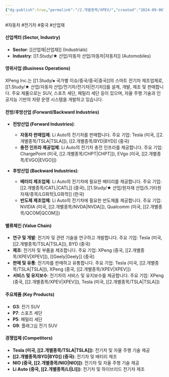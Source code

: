 ```yaml
---
{"dg-publish":true,"permalink":"/2.개별종목/XPEV/","created":"2024-09-06T11:06:22.955+09:00","updated":"2025-07-29T21:37:05.417+09:00"}
---
```


#자동차 #전기차 #중국 #산업재 


#### 산업섹터 (Sector, Industry)

- **Sector**: [[산업재\|산업재]] (Industrials)
- **Industry**: [[1.Study/★ 산업/자동차 산업/자동차\|자동차]] (Automobiles)

#### 영위사업 (Business Operations)

XPeng Inc.는 [[1.Study/♠ 국가별 이슈/중국/중국\|중국]]의 스마트 전기차 제조업체로, [[1.Study/★ 산업/자동차 산업/전기차/전기차\|전기차]]를 설계, 개발, 제조 및 판매합니다. 주요 제품으로는 SUV, 스포츠 세단, 패밀리 세단 등이 있으며, 자율 주행 기술과 인공지능 기반의 차량 운영 시스템을 개발하고 있습니다.

#### 전방/후방산업 (Forward/Backward Industries)

- **전방산업 (Forward Industries)**:
    - **자동차 판매업체**: Li Auto의 전기차를 판매합니다. 주요 기업: Tesla (미국, [[2.개별종목/TSLA\|TSLA]]), [[2.개별종목/BYD\|BYD]] (중국)
    - **충전 인프라 제공업체**: Li Auto의 전기차 충전 인프라를 제공합니다. 주요 기업: ChargePoint (미국, [[2.개별종목/CHPT\|CHPT]]), EVgo (미국, [[2.개별종목/EVGO\|EVGO]])

- **후방산업 (Backward Industries)**:
    - **배터리 제조업체**: Li Auto의 전기차에 필요한 배터리를 제공합니다. 주요 기업: [[2.개별종목/CATL\|CATL]] (중국), [[1.Study/★ 산업/원자재 산업/5.기타원자재/종목/LG화학\|LG화학]] (한국)
    - **반도체 제조업체**: Li Auto의 전기차에 필요한 반도체를 제공합니다. 주요 기업: NVIDIA (미국, [[2.개별종목/NVDA\|NVDA]]), Qualcomm (미국, [[2.개별종목/QCOM\|QCOM]])

#### 밸류체인 (Value Chain)

- **연구 및 개발**: 전기차 및 관련 기술을 연구하고 개발합니다. 주요 기업: Tesla (미국, [[2.개별종목/TSLA\|TSLA]]), BYD (중국)
- **제조**: 전기차 및 부품을 제조합니다. 주요 기업: XPeng (중국, [[2.개별종목/XPEV\|XPEV]]), [[Geely\|Geely]] (중국)
- **판매 및 유통**: 전기차를 판매하고 유통합니다. 주요 기업: Tesla (미국, [[2.개별종목/TSLA\|TSLA]]), XPeng (중국, [[2.개별종목/XPEV\|XPEV]])
- **서비스 및 유지보수**: 전기차의 서비스 및 유지보수를 제공합니다. 주요 기업: XPeng (중국, [[2.개별종목/XPEV\|XPEV]]), Tesla (미국, [[2.개별종목/TSLA\|TSLA]])

#### 주요제품 (Key Products)

- **G3**: 전기 SUV
- **P7**: 스포츠 세단
- **P5**: 패밀리 세단
- **G9**: 플래그십 전기 SUV

#### 경쟁업체 (Competitors)

- **Tesla (미국, [[2.개별종목/TSLA\|TSLA]])**: 전기차 및 자율 주행 기술 제공
- **[[2.개별종목/BYD\|BYD]] (중국)**: 전기차 및 배터리 제조
- **NIO (중국, [[2.개별종목/NIO\|NIO]])**: 전기차 및 자율 주행 기술 제공
- **Li Auto (중국, [[2.개별종목/LI\|LI]])**: 전기차 및 하이브리드 전기차 제조